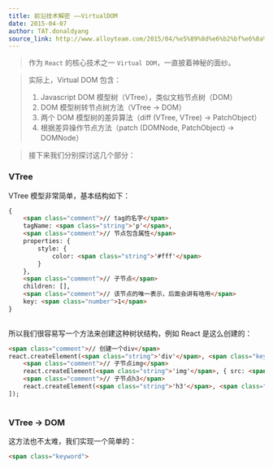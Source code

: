 ```yaml
---
title: 前沿技术解密 ——VirtualDOM
date: 2015-04-07
author: TAT.donaldyang
source_link: http://www.alloyteam.com/2015/04/%e5%89%8d%e6%b2%bf%e6%8a%80%e6%9c%af%e8%a7%a3%e5%af%86-virtualdom/
---
```


<!-- {% raw %} - for jekyll -->

> 作为 `React` 的核心技术之一 `Virtual DOM`，一直披着神秘的面纱。

> 实际上，Virtual DOM 包含：
>
> 1.  Javascript DOM 模型树（VTree），类似文档节点树（DOM）
> 2.  DOM 模型树转节点树方法（VTree -> DOM）
> 3.  两个 DOM 模型树的差异算法（diff (VTree, VTree) -> PatchObject）
> 4.  根据差异操作节点方法（patch (DOMNode, PatchObject) -> DOMNode）

> 接下来我们分别探讨这几个部分：

### VTree

VTree 模型非常简单，基本结构如下：

```html
{
    <span class="comment">// tag的名字</span>
    tagName: <span class="string">'p'</span>,
    <span class="comment">// 节点包含属性</span>
    properties: {
        style: {
            color: <span class="string">'#fff'</span>
        }
    },
    <span class="comment">// 子节点</span>
    children: [],
    <span class="comment">// 该节点的唯一表示，后面会讲有啥用</span>
    key: <span class="number">1</span>
}
 
```

所以我们很容易写一个方法来创建这种树状结构，例如 React 是这么创建的：

```html
<span class="comment">// 创建一个div</span>
react.createElement(<span class="string">'div'</span>, <span class="keyword">null</span>, [
    <span class="comment">// 子节点img</span>
    react.createElement(<span class="string">'img'</span>, { src: <span class="string">"avatar.png"</span>, <span class="keyword">class</span>: <span class="string">"profile"</span> }),
    <span class="comment">// 子节点h3</span>
    react.createElement(<span class="string">'h3'</span>, <span class="keyword">null</span>, [[user.firstName, user.lastName].join(<span class="string">' '</span>)])
]);
 
```

### VTree -> DOM

这方法也不太难，我们实现一个简单的：

```html
<span class="keyword">
```


<!-- {% endraw %} - for jekyll -->